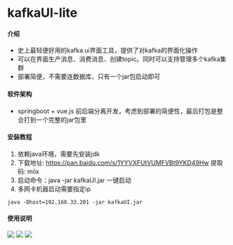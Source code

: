 # kafkaUI-lite

#### 介绍
- 史上最轻便好用的kafka ui界面工具，提供了对kafka的界面化操作
- 可以在界面生产消息、消费消息、创建topic。同时可以支持管理多个kafka集群
- 部署简便，不需要连数据库，只有一个jar包启动即可

#### 软件架构
- springboot + vue.js 前后端分离开发，考虑到部署的简便性，最后打包是整合打到一个完整的jar包里


#### 安装教程

1.  依赖java环境，需要先安装jdk
2.  下载地址: https://pan.baidu.com/s/1YYVXFUtVUMFVBt9YKD49Hw 提取码: miix
2.  启动命令：java -jar kafkaUI.jar 一键启动
4.  多网卡机器启动需要指定ip
```
java -Dhost=192.168.33.201 -jar kafkaUI.jar
```

#### 使用说明
![](https://freakchicken.gitee.io/kafka-ui-lite/config.jpg)
![](https://freakchicken.gitee.io/kafka-ui-lite/manage.jpg)
![](https://freakchicken.gitee.io/kafka-ui-lite/operate.jpg)


